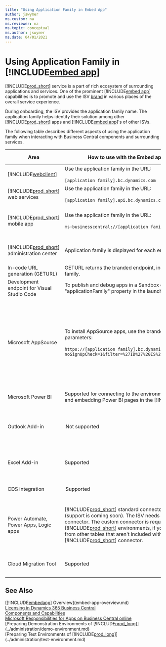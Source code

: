 ```yaml
---
title: "Using Application Family in Embed App"
author: jswymer
ms.custom: na
ms.reviewer: na
ms.topic: conceptual
ms.author: jswymer
ms.date: 04/01/2021
---
```


# Using Application Family in [!INCLUDE[embed app](../developer/includes/embedapp.md)]

[!INCLUDE[prod_short](../developer/includes/prod_short.md)] service is a part of rich ecosystem of surrounding applications and services. One of the prominent [!INCLUDE[embed app](../developer/includes/embedapp.md)] capabilities is to promote and use the ISV [brand](embed-app-overview.md#partner-branding) in various places of the overall service experience.

During onboarding, the ISV provides the application family name. The application family helps identify their solution among other [!INCLUDE[prod_short](../developer/includes/prod_short.md)] apps and [!INCLUDE[embed app](../developer/includes/embedapp.md)]'s of other ISVs.  

The following table describes different aspects of using the application family when interacting with Business Central components and surrounding services.  

|Area|How to use with the Embed application family|Additional details|
|----|--------------------------------------------|------------------|
|[!INCLUDE[webclient](../developer/includes/webclient.md)] |Use the application family in the URL:<br /><br />`[application family].bc.dynamics.com` |[Web Client URL](../developer/devenv-web-client-urls.md) |
|[!INCLUDE[prod_short](../developer/includes/prod_short.md)] web services|Use the application family in the URL:<br /><br />`[application family].api.bc.dynamics.com`|[Introduction to automation APIs](../administration/itpro-introduction-to-automation-apis.md)|
|[!INCLUDE[prod_short](../developer/includes/prod_short.md)] mobile app|Use the application family in the URL:<br /><br />`ms-businesscentral://[application family].bc.dynamics.com/` |[Getting Business Central on Your Mobile Device](/dynamics365/business-central/install-mobile-app) |
|[!INCLUDE[prod_short](../developer/includes/prod_short.md)] administration center|Application family is displayed for each environment |[The Business Central Administration Center](../administration/tenant-admin-center.md) |
|In-code URL generation (GETURL) |GETURL returns the branded endpoint, including the application family. |[GetUrl Method](../developer/methods-auto/system/system-geturl-clienttype-string-objecttype-integer-table-boolean-method.md)|
|Development endpoint for Visual Studio Code|To publish and debug apps in a Sandbox environment, use the "applicationFamily" property in the launch.json file |[JSON Files](../developer/devenv-json-files.md) |
|Microsoft AppSource|To install AppSource apps, use the branded URL with the following parameters:<br /><br />`https://[application family].bc.dynamics.com/[TenantID]/?noSignUpCheck=1&filter=%27ID%27%20IS%20%27[AppID]%27&page=2503` |Installing apps by selecting a direct app link in AppSource (for example, "Get it now" or "Free trial") isn't supported. This action redirects to the standard Business Central URL. |
|Microsoft Power BI|Supported for connecting to the environment data from Power BI and embedding Power BI pages in the [!INCLUDE[webclient](../developer/includes/webclient.md)].  |[Enabling Your Business Data for Power BI](/dynamics365/business-central/admin-powerbi) |
|Outlook Add-in | Not supported | [Using Business Central as your Business Inbox in Outlook](/dynamics365/business-central/admin-outlook)|
|Excel Add-in|Supported|[Setting up the Excel Add-In for Editing Business Central Data](../administration/configuring-excel-addin.md)|
|CDS integration| Supported  |[Integrating with Microsoft Dataverse](/dynamics365/business-central/admin-common-data-service)|
|Power Automate, Power Apps, Logic apps |[!INCLUDE[prod_short](../developer/includes/prod_short.md)] standard connector currently can't be used (support is coming soon). The ISV needs to build a custom connector. The custom connector is required anyway, also for the [!INCLUDE[prod_short](../developer/includes/prod_short.md)] environments, if you want to include data from other tables that aren't included with the standard [!INCLUDE[prod_short](../developer/includes/prod_short.md)] connector. |[Custom connector FAQ for Azure Logic Apps, Power Automate, and Power Apps](/connectors/custom-connectors/faq)|  
|Cloud Migration Tool|Supported|[Migrating On-Premises Data to Business Central Online](../administration/migrate-data.md)|


## See Also

[[!INCLUDE[embedapp](../developer/includes/embedapp.md)] Overview](embed-app-overview.md)  
[Licensing in Dynamics 365 Business Central](licensing.md)  
[Components and Capabilities](app-components.md)  
[Microsoft Responsibilities for Apps on Business Central online](microsoft-responsibilities.md)  
[Preparing Demonstration Environments of [!INCLUDE[prod_long](../developer/includes/prod_long.md)]](../administration/demo-environment.md)  
[Preparing Test Environments of [!INCLUDE[prod_long](../developer/includes/prod_long.md)]](../administration/test-environment.md)  
